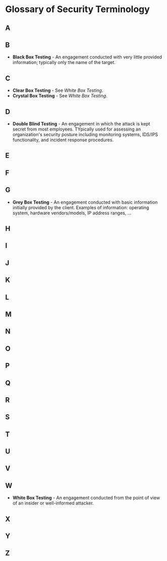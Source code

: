 # Glossary of Security Terminology

## A

## B

- **Black Box Testing** - An engagement conducted with very little
    provided information; typically only the name of the target.

## C

- **Clear Box Testing** - See *White Box Testing*.
- **Crystal Box Testing** - See *White Box Testing*.

## D

- **Double Blind Testing** - An engagement in which the attack is kept
    secret from most employees. TYpically used for assessing an
    organization's security posture including monitoring systems,
    IDS/IPS functionality, and incident response procedures.

## E

## F

## G

- **Grey Box Testing** - An engagement conducted with basic
    information initially provided by the client. Examples of
    information: operating system, hardware vendors/models, IP address
    ranges, ...

## H

## I

## J

## K

## L

## M

## N

## O

## P

## Q

## R

## S

## T

## U

## V

## W

- **White Box Testing** - An engagement conducted from the point of
    view of an insider or well-informed attacker.

## X

## Y

## Z

